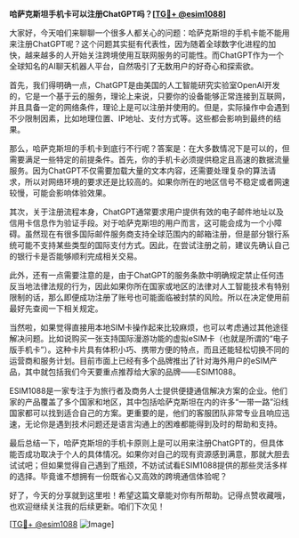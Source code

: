 **哈萨克斯坦手机卡可以注册ChatGPT吗？[[TG💪+ @esim1088](https://t.me/s/esim1088)]**

大家好，今天咱们来聊聊一个很多人都关心的问题：哈萨克斯坦的手机卡能不能用来注册ChatGPT呢？这个问题其实挺有代表性，因为随着全球数字化进程的加快，越来越多的人开始关注跨境使用互联网服务的可能性。而ChatGPT作为一个全球知名的AI聊天机器人平台，自然吸引了无数用户的好奇心和探索欲。

首先，我们得明确一点，ChatGPT是由美国的人工智能研究实验室OpenAI开发的，它是一个基于云的服务，理论上来说，只要你的设备能够正常连接到互联网，并且具备一定的网络条件，理论上是可以注册并使用的。但是，实际操作中会遇到不少限制因素，比如地理位置、IP地址、支付方式等。这些都会影响到最终的结果。

那么，哈萨克斯坦的手机卡到底行不行呢？答案是：在大多数情况下是可以的，但需要满足一些特定的前提条件。首先，你的手机卡必须提供稳定且高速的数据流量服务。因为ChatGPT不仅需要加载大量的文本内容，还需要处理复杂的算法请求，所以对网络环境的要求还是比较高的。如果你所在的地区信号不稳定或者网速较慢，可能会影响体验效果。

其次，关于注册流程本身，ChatGPT通常要求用户提供有效的电子邮件地址以及信用卡信息作为验证手段。对于哈萨克斯坦的用户而言，这可能会成为一个小障碍。虽然现在有很多国际邮件服务商支持全球范围内的邮箱注册，但是部分银行系统可能不支持某些类型的国际支付方式。因此，在尝试注册之前，建议先确认自己的银行卡是否能够顺利完成相关交易。

此外，还有一点需要注意的是，由于ChatGPT的服务条款中明确规定禁止任何违反当地法律法规的行为，因此如果你所在国家或地区的法律对人工智能技术有特别限制的话，那么即便成功注册了账号也可能面临被封禁的风险。所以在决定使用前最好先查阅一下相关规定。

当然啦，如果觉得直接用本地SIM卡操作起来比较麻烦，也可以考虑通过其他途径解决问题。比如说购买一张支持国际漫游功能的虚拟eSIM卡（也就是所谓的“电子版手机卡”）。这种卡片具有体积小巧、携带方便的特点，而且还能轻松切换不同的运营商和服务计划。目前市面上已经有多个品牌推出了针对海外用户的eSIM产品，其中就包括我们今天要重点推荐给大家的品牌——ESIM1088。

ESIM1088是一家专注于为旅行者及商务人士提供便捷通信解决方案的企业。他们家的产品覆盖了多个国家和地区，其中包括哈萨克斯坦在内的许多“一带一路”沿线国家都可以找到适合自己的方案。更重要的是，他们的客服团队非常专业且响应迅速，无论你是遇到技术问题还是语言沟通上的困难都能得到及时的帮助和支持。

最后总结一下，哈萨克斯坦的手机卡原则上是可以用来注册ChatGPT的，但具体能否成功取决于个人的具体情况。如果你对自己的现有资源感到满意，那就大胆去试试吧；但如果觉得自己遇到了瓶颈，不妨试试看ESIM1088提供的那些灵活多样的选择。毕竟谁不想拥有一份既省心又高效的跨境通信体验呢？

好了，今天的分享就到这里啦！希望这篇文章能对你有所帮助。记得点赞收藏哦，也欢迎继续关注我的后续更新。咱们下次见！

[[TG💪+ @esim1088](https://t.me/s/esim1088) ![Image](https://i.postimg.cc/4NQfJmqS/Snipaste-2025-05-13-00-14-12.png)]